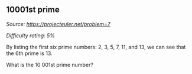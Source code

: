 10001st prime
-------------

*Source: https://projecteuler.net/problem=7*


*Difficulty rating: 5%*

By listing the first six prime numbers: 2, 3, 5, 7, 11, and 13, we can
see that the 6th prime is 13.

What is the 10 001st prime number?

